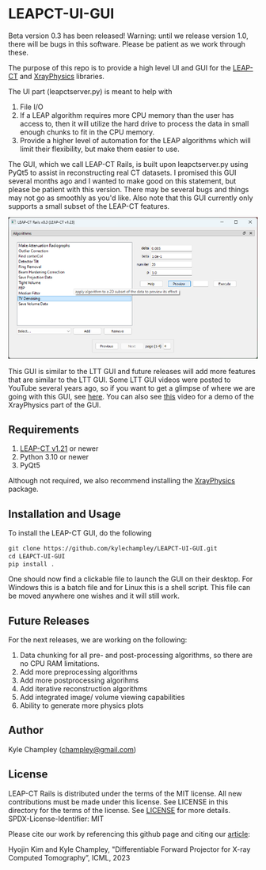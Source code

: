 # LEAPCT-UI-GUI
Beta version 0.3 has been released!  Warning: until we release version 1.0, there will be bugs in this software.  Please be patient as we work through these.

The purpose of this repo is to provide a high level UI and GUI for the [LEAP-CT](https://github.com/LLNL/LEAP/) and [XrayPhysics](https://github.com/kylechampley/XrayPhysics) libraries.

The UI part (leapctserver.py) is meant to help with
1) File I/O
2) If a LEAP algorithm requires more CPU memory than the user has access to, then it will utilize the hard drive to process the data in small enough chunks to fit in the CPU memory.
3) Provide a higher level of automation for the LEAP algorithms which will limit their flexibility, but make them easier to use.

The GUI, which we call LEAP-CT Rails, is built upon leapctserver.py using PyQt5 to assist in reconstructing real CT datasets.  I promised this GUI several months ago and I wanted to make good on this statement, but please be patient with this version.  There may be several bugs and things may not go as smoothly as you'd like.  Also note that this GUI currently only supports a small subset of the LEAP-CT features.

<p align="center">
  <img src=https://github.com/kylechampley/LEAPCT-UI-GUI/blob/main/screenshot.png>
</p>

This GUI is similar to the LTT GUI and future releases will add more features that are similar to the LTT GUI.  Some LTT GUI videos were posted to YouTube several years ago, so if you want to get a glimpse of where we are going with this GUI, see [here](https://www.youtube.com/watch?v=oVcFYh8oB4I).  You can also see [this](https://www.youtube.com/watch?v=VHt2kL85Ews) video for a demo of the XrayPhysics part of the GUI.


## Requirements
1) [LEAP-CT v1.21](https://github.com/LLNL/LEAP) or newer
2) Python 3.10 or newer
3) PyQt5

Although not required, we also recommend installing the [XrayPhysics](https://github.com/kylechampley/XrayPhysics) package.


## Installation and Usage
To install the LEAP-CT GUI, do the following

```
git clone https://github.com/kylechampley/LEAPCT-UI-GUI.git
cd LEAPCT-UI-GUI
pip install .
```

One should now find a clickable file to launch the GUI on their desktop.  For Windows this is a batch file and for Linux this is a shell script.  This file can be moved anywhere one wishes and it will still work.

## Future Releases

For the next releases, we are working on the following:
1) Data chunking for all pre- and post-processing algorithms, so there are no CPU RAM limitations.
2) Add more preprocessing algorithms
3) Add more postprocessing algorihms
4) Add iterative reconstruction algorithms
5) Add integrated image/ volume viewing capabilities
6) Ability to generate more physics plots


## Author
Kyle Champley (champley@gmail.com)


## License
LEAP-CT Rails is distributed under the terms of the MIT license. All new contributions must be made under this license. See LICENSE in this directory for the terms of the license.
See [LICENSE](LICENSE) for more details.  
SPDX-License-Identifier: MIT  

Please cite our work by referencing this github page and citing our [article](https://arxiv.org/abs/2307.05801):

Hyojin Kim and Kyle Champley, "Differentiable Forward Projector for X-ray Computed Tomography”, ICML, 2023
